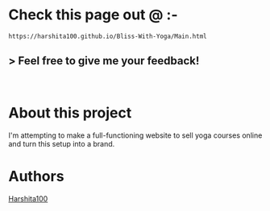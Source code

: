 # Check this page out @ :-
```https://harshita100.github.io/Bliss-With-Yoga/Main.html```
<br>
<h2> > Feel free to give me your feedback!</h2>
<br>

# About this project
I'm attempting to make a full-functioning website to sell yoga courses online and turn this setup into a brand.
<br>
  
# Authors
[Harshita100](https://github.com/Harshita100)
